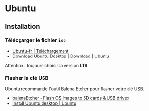 # Ubuntu

## Installation

### Télécgarger le fichier `iso`

- [Ubuntu-fr | Téléchargement](https://www.ubuntu-fr.org/download/)
- [Download Ubuntu Desktop | Download | Ubuntu](https://ubuntu.com/download/desktop)

Attention : toujours choisir la version **LTS**.

### Flasher la clé USB

Ubuntu recommande l'outil Balena Etcher pour flasher votre clé USB.

- [balenaEtcher - Flash OS images to SD cards & USB drives](https://etcher.balena.io/)
- [Install Ubuntu desktop | Ubuntu](https://ubuntu.com/tutorials/install-ubuntu-desktop#3-create-a-bootable-usb-stick)

